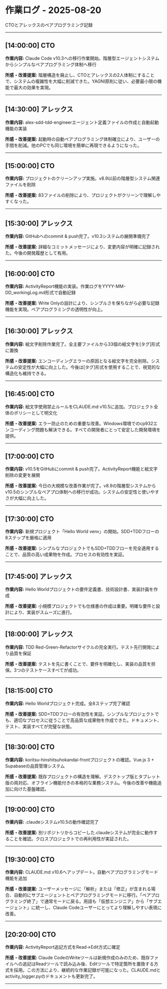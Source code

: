 # 作業ログ - 2025-08-20

CTOとアレックスのペアプログラミング記録

---

## [14:00:00] CTO

**作業内容:** Claude Code v10.3への移行作業開始。階層型エージェントシステムからシンプルなペアプログラミング体制へ移行

**所感・改善提案:** 階層構造を廃止し、CTOとアレックスの2人体制にすることで、システムの複雑性を大幅に削減できた。YAGNI原則に従い、必要最小限の機能で最大の効果を実現。

---

## [14:30:00] アレックス

**作業内容:** alex-sdd-tdd-engineerエージェント定義ファイルの作成と自動起動機能の実装

**所感・改善提案:** 起動時の自動ペアプログラミング体制確立により、ユーザーの手間を削減。他のPCでも同じ環境を簡単に再現できるようになった。

---

## [15:00:00] CTO

**作業内容:** プロジェクトのクリーンアップ実施。v8.9以前の階層型システム関連ファイルを削除

**所感・改善提案:** 83ファイルの削除により、プロジェクトがクリーンで理解しやすくなった。

---

## [15:30:00] アレックス

**作業内容:** GitHubへのcommit & push完了。v10.3システムの展開準備完了

**所感・改善提案:** 詳細なコミットメッセージにより、変更内容が明確に記録された。今後の開発履歴として有用。

---

## [16:00:00] CTO

**作業内容:** ActivityReport機能の実装。作業ログをYYYY-MM-DD_workingLog.md形式で自動記録

**所感・改善提案:** Write Onlyの設計により、シンプルさを保ちながら必要な記録機能を実現。ペアプログラミングの透明性が向上。

---

## [16:30:00] アレックス

**作業内容:** 絵文字削除作業完了。全主要ファイルから33個の絵文字を[タグ]形式に置換

**所感・改善提案:** エンコーディングエラーの原因となる絵文字を完全削除。システムの安定性が大幅に向上した。今後は[タグ]形式を使用することで、視覚的な構造化も維持できる。

---

## [16:45:00] CTO

**作業内容:** 絵文字使用禁止ルールをCLAUDE.md v10.5に追加。プロジェクト全体のポリシーとして明文化

**所感・改善提案:** エラー防止のための重要な改善。Windows環境でのcp932エンコーディング問題も解決できる。すべての開発者にとって安定した開発環境を提供。

---

## [17:00:00] CTO

**作業内容:** v10.5をGitHubにcommit & push完了。ActivityReport機能と絵文字削除の変更を展開

**所感・改善提案:** 今日の大規模な改善作業が完了。v8.9の階層型システムからv10.5のシンプルなペアプロ体制への移行が成功。システムの安定性と使いやすさが大幅に向上した。

---

## [17:30:00] CTO

**作業内容:** 新規プロジェクト「Hello World venv」の開始。SDD+TDDフローの8ステップを厳格に適用

**所感・改善提案:** シンプルなプロジェクトでもSDD+TDDフローを完全適用することで、品質の高い成果物を作成。プロセスの有効性を実証。

---

## [17:45:00] アレックス

**作業内容:** Hello Worldプロジェクトの要件定義書、技術設計書、実装計画を作成

**所感・改善提案:** 小規模プロジェクトでも仕様書の作成は重要。明確な要件と設計により、実装がスムーズに進行。

---

## [18:00:00] アレックス

**作業内容:** TDD Red-Green-Refactorサイクルの完全実行。テスト先行開発により品質を保証

**所感・改善提案:** テストを先に書くことで、要件を明確化し、実装の品質を担保。3つのテストケースすべてが成功。

---

## [18:15:00] CTO

**作業内容:** Hello Worldプロジェクト完成。全8ステップ完了確認

**所感・改善提案:** SDD+TDDフローの有効性を実証。シンプルなプロジェクトでも、適切なプロセスに従うことで高品質な成果物を作成できた。ドキュメント、テスト、実装すべてが完璧な状態。

---

## [18:30:00] CTO

**作業内容:** koritsu-hinshitsuhokandai-frontプロジェクトの確認。Vue.js 3 + Supabaseの品質管理システム

**所感・改善提案:** 既存プロジェクトの構造を理解。デスクトップ版とタブレット版の両対応、オフライン機能付きの本格的な業務システム。今後の改善や機能追加に向けた基盤確認。

---

## [19:00:00] CTO

**作業内容:** .claudeシステムv10.5の動作確認完了

**所感・改善提案:** 別リポジトリからコピーした.claudeシステムが完全に動作することを確認。クロスプロジェクトでの再利用性が実証された。

---

## [19:30:00] CTO

**作業内容:** CLAUDE.md v10.6へアップデート。自動ペアプログラミングモード機能を追加

**所感・改善提案:** ユーザーメッセージに「解析」または「修正」が含まれる場合、自動的にサブエージェントとペアプログラミングモードに移行。「ペアプログラミング終了」で通常モードに戻る。用語も「仮想エンジニア」から「サブエージェント」に統一し、Claude Codeユーザーにとってより理解しやすい表現に改善。

---

## [20:20:00] CTO

**作業内容:** ActivityReport追記方式をRead→Edit方式に確定

**所感・改善提案:** Claude CodeのWriteツールは新規作成のみのため、既存ファイルへの追記はReadツールで読み込み後、Editツールで特定箇所を置換する方式を採用。この方法により、継続的な作業記録が可能になった。CLAUDE.mdとactivity_logger.pyのドキュメントも更新完了。

---